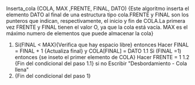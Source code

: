 Inserta_cola (COLA, MAX ,FRENTE, FINAL, DATO)
{Este algoritmo inserta el elemento DATO al final de una estructura tipo cola.FRENTE y FINAL son los punteros que indican, respectivamente, el inicio y fin de COLA.La primera vez
FRENTE y FINAL tienen el valor O, ya que la cola está vacía. MAX es el máximo numero de elementos que puede almacenar la cola}
1. Si(FINAL < MAX){Verifica que hay espacio libre}
    entonces
        Hacer FINAL = FINAL + 1 {Actualiza final} y COLA[FINAL] = DATO
    1.1 Si (FINAL =1)
        entonces
            {se inseto el primer elemento de COLA}
            Hacer FRENTE = 1
    1.2 {Fin del condicional del paso 1.1}
    si no 
        Escribir "Desbordamiento - Cola llena"
2. {Fin del condicional del paso 1}
                    